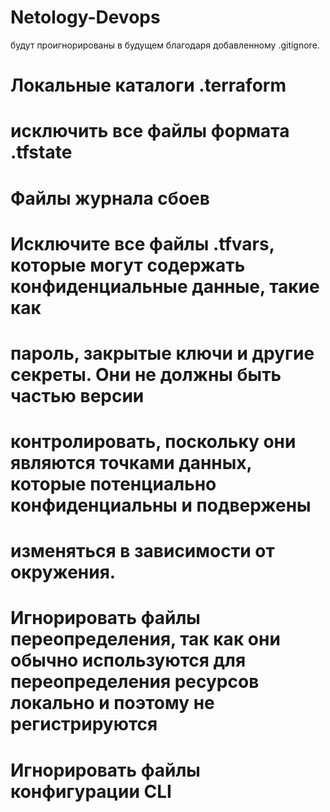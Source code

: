 # Netology-Devops
будут проигнорированы в будущем благодаря добавленному .gitignore. 

# Локальные каталоги .terraform

# исключить все файлы формата .tfstate

# Файлы журнала сбоев

# Исключите все файлы .tfvars, которые могут содержать конфиденциальные данные, такие как
# пароль, закрытые ключи и другие секреты. Они не должны быть частью версии
# контролировать, поскольку они являются точками данных, которые потенциально конфиденциальны и подвержены
# изменяться в зависимости от окружения.

# Игнорировать файлы переопределения, так как они обычно используются для переопределения ресурсов локально и поэтому не регистрируются

# Игнорировать файлы конфигурации CLI
